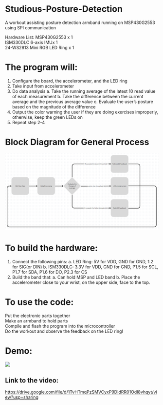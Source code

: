 # Studious-Posture-Detection

A workout assisting posture detection armband running on MSP430G2553 using SPI communication

Hardware List:
MSP430G2553 x 1 \
ISM330DLC 6-axis IMUx 1 \
24-WS2813 Mini RGB LED Ring x 1 

# The program will:
1. Configure the board, the accelerometer, and the LED ring
2. Take input from accelerometer
3. Do data analysis
  a. Take the running average of the latest 10 read value of each measurement
  b. Take the difference between the current average and the previous average value
  c. Evaluate the user’s posture based on the magnitude of the difference
4. Output the color warning the user if they are doing exercises improperly, otherwise, keep the green LEDs on
5. Repeat step 2-4

# Block Diagram for General Process
![](https://github.com/abigailyaxinbo/Studious-Posture-Detection/blob/main/block%20diagram%201.png)

# To build the hardware:
1. Connect the following pins:
  a. LED Ring: 5V for VDD, GND for GND, 1.2 for SIG(or DIN)
  b. ISM330DLC: 3.3V for VDD, GND for GND, P1.5 for SCL, P1.7 for SDA, P1.6 for DO, P2.3 for CS
2. Build the band that: 
  a. Can hold MSP and LED band
  b. Place the accelerometer close to your wrist, on the upper side, face to the top.

# To use the code:
Put the electronic parts together \
Make an armband to hold parts \
Compile and flash the program into the microcontroller \
Do the workout and observe the feedback on the LED ring! 

# Demo:
![](https://github.com/abigailyaxinbo/Studious-Posture-Detection/blob/main/demo-1.gif)

## Link to the video:
https://drive.google.com/file/d/1TvHTmqPzSMVCyxP9DIdRR01OdI8vhqyt/view?usp=sharing
